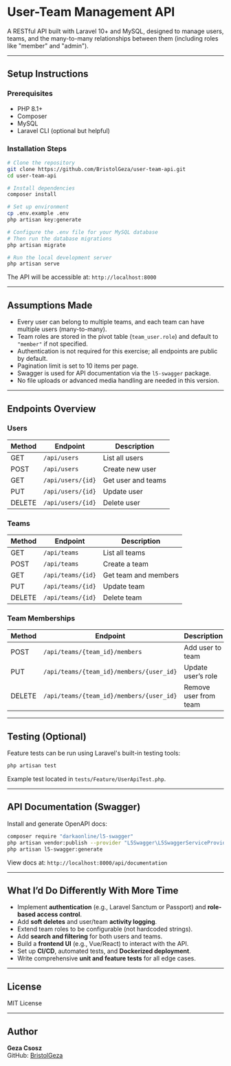 #  User-Team Management API

A RESTful API built with Laravel 10+ and MySQL, designed to manage users, teams, and the many-to-many relationships between them (including roles like "member" and "admin").

---

##  Setup Instructions

### Prerequisites

- PHP 8.1+
- Composer
- MySQL
- Laravel CLI (optional but helpful)

### Installation Steps

```bash
# Clone the repository
git clone https://github.com/BristolGeza/user-team-api.git
cd user-team-api

# Install dependencies
composer install

# Set up environment
cp .env.example .env
php artisan key:generate

# Configure the .env file for your MySQL database
# Then run the database migrations
php artisan migrate

# Run the local development server
php artisan serve
```

The API will be accessible at: `http://localhost:8000`

---

##  Assumptions Made

- Every user can belong to multiple teams, and each team can have multiple users (many-to-many).
- Team roles are stored in the pivot table (`team_user.role`) and default to `"member"` if not specified.
- Authentication is not required for this exercise; all endpoints are public by default.
- Pagination limit is set to 10 items per page.
- Swagger is used for API documentation via the `l5-swagger` package.
- No file uploads or advanced media handling are needed in this version.

---

##  Endpoints Overview

### Users

| Method | Endpoint | Description |
|--------|----------|-------------|
| GET    | `/api/users` | List all users |
| POST   | `/api/users` | Create new user |
| GET    | `/api/users/{id}` | Get user and teams |
| PUT    | `/api/users/{id}` | Update user |
| DELETE | `/api/users/{id}` | Delete user |

### Teams

| Method | Endpoint | Description |
|--------|----------|-------------|
| GET    | `/api/teams` | List all teams |
| POST   | `/api/teams` | Create a team |
| GET    | `/api/teams/{id}` | Get team and members |
| PUT    | `/api/teams/{id}` | Update team |
| DELETE | `/api/teams/{id}` | Delete team |

### Team Memberships

| Method | Endpoint | Description |
|--------|----------|-------------|
| POST   | `/api/teams/{team_id}/members` | Add user to team |
| PUT    | `/api/teams/{team_id}/members/{user_id}` | Update user’s role |
| DELETE | `/api/teams/{team_id}/members/{user_id}` | Remove user from team |

---

##  Testing (Optional)

Feature tests can be run using Laravel's built-in testing tools:

```bash
php artisan test
```

Example test located in `tests/Feature/UserApiTest.php`.

---

##  API Documentation (Swagger)

Install and generate OpenAPI docs:

```bash
composer require "darkaonline/l5-swagger"
php artisan vendor:publish --provider "L5Swagger\L5SwaggerServiceProvider"
php artisan l5-swagger:generate
```

View docs at: `http://localhost:8000/api/documentation`

---

##  What I’d Do Differently With More Time

- Implement **authentication** (e.g., Laravel Sanctum or Passport) and **role-based access control**.
- Add **soft deletes** and user/team **activity logging**.
- Extend team roles to be configurable (not hardcoded strings).
- Add **search and filtering** for both users and teams.
- Build a **frontend UI** (e.g., Vue/React) to interact with the API.
- Set up **CI/CD**, automated tests, and **Dockerized deployment**.
- Write comprehensive **unit and feature tests** for all edge cases.

---

##  License

MIT License

---

##  Author

**Geza Csosz**  
GitHub: [BristolGeza](https://github.com/BristolGeza)
